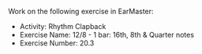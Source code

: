 Work on the following exercise in EarMaster:
- Activity: Rhythm Clapback
- Exercise Name: 12/8 - 1 bar: 16th, 8th & Quarter notes
- Exercise Number: 20.3
